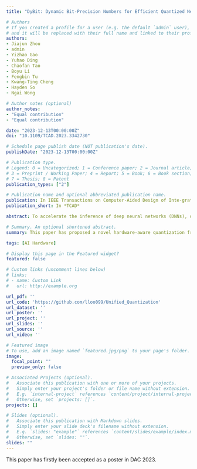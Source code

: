 ```yaml
---
title: "DyBit: Dynamic Bit-Precision Numbers for Efficient Quantized Neural Network Inference"

# Authors
# If you created a profile for a user (e.g. the default `admin` user), write the username (folder name) here 
# and it will be replaced with their full name and linked to their profile.
authors:
- Jiajun Zhou
- admin
- Yizhao Gao
- Yuhao Ding
- Chaofan Tao
- Boyu Li
- Fengbin Tu
- Kwang-Ting Cheng
- Hayden So
- Ngai Wong

# Author notes (optional)
author_notes:
- "Equal contribution"
- "Equal contribution"

date: "2023-12-13T00:00:00Z"
doi: "10.1109/TCAD.2023.3342730"

# Schedule page publish date (NOT publication's date).
publishDate: "2023-12-13T00:00:00Z"

# Publication type.
# Legend: 0 = Uncategorized; 1 = Conference paper; 2 = Journal article;
# 3 = Preprint / Working Paper; 4 = Report; 5 = Book; 6 = Book section;
# 7 = Thesis; 8 = Patent
publication_types: ["2"]

# Publication name and optional abbreviated publication name.
publication: In IEEE Transactions on Computer-Aided Design of Inte-grated Circuits and Systems
publication_short: In *TCAD*

abstract: To accelerate the inference of deep neural networks (DNNs), quantization with low-bitwidth numbers is actively researched. A prominent challenge is to quantize the DNN models into low-bitwidth numbers without significant accuracy degradation, especially at very low bitwidths ($<$ 8 bits). This work targets an adaptive data representation with variable-length encoding called DyBit. DyBit can dynamically adjust the precision and range of separate bit-field to be adapted to the DNN weights/activations distribution. We also propose a hardware-aware quantization framework with a mixed-precision accelerator to trade-off the inference accuracy and speedup. Experimental results demonstrate that the inference accuracy via DyBit is 1.97\% higher than the state-of-the-art at 4-bit quantization, and the proposed framework can achieve up to 8.1$\times$ speedup compared with the original model.

# Summary. An optional shortened abstract.
summary: This paper has proposed a novel hardware-aware quantization framework, with a fused mixed-precision accelerator, to efficiently support a distribution-adaptive data representation named DyBit. The variable-length bit-fields enable DyBit to adapt to the tensor distribution in DNNs. Evaluation results show that DyBit-based quantization at very low bitwidths ($<$8bits) consistently achieves higher accuracy than competing methods. Moreover, the proposed end-to-end framework can effectively search for the optimal solution under various constraints, thus achieving a trade-off between accuracy and hardware speedup. Experiments on various DNN models under different quantization constraints demonstrate that the framework can quantize DNN models to achieve $2.5 \sim 8.1\times$ speedup. 

tags: [AI Hardware]

# Display this page in the Featured widget?
featured: false

# Custom links (uncomment lines below)
# links:
# - name: Custom Link
#   url: http://example.org

url_pdf: ''
url_code: 'https://github.com/lloo099/Unified_Quantization'
url_dataset: ''
url_poster: ''
url_project: ''
url_slides: ''
url_source: ''
url_video: ''

# Featured image
# To use, add an image named `featured.jpg/png` to your page's folder. 
image:
  focal_point: ""
  preview_only: false

# Associated Projects (optional).
#   Associate this publication with one or more of your projects.
#   Simply enter your project's folder or file name without extension.
#   E.g. `internal-project` references `content/project/internal-project/index.md`.
#   Otherwise, set `projects: []`.
projects: []

# Slides (optional).
#   Associate this publication with Markdown slides.
#   Simply enter your slide deck's filename without extension.
#   E.g. `slides: "example"` references `content/slides/example/index.md`.
#   Otherwise, set `slides: ""`.
slides: ""
---
```


This paper has firstly been accepted as a poster in DAC 2023.

